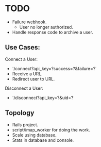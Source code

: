 # TODO

+ Failure webhook.
  + User no longer authorized.
+ Handle response code to archive a user.

## Use Cases:

Connect a User:

+ '/connect?api_key=?success=?&failure=?'
+ Receive a URL.
+ Redirect user to URL.

Disconnect a User:

+ '/disconnect?api_key=?&uid=?

## Topology

+ Rails project.
+ script/imap_worker for doing the work.
+ Scale using database.
+ Stats in database and console.
